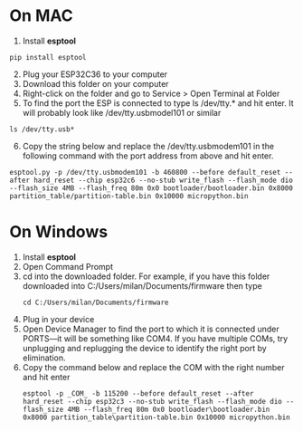 # On MAC
1. Install **esptool**
  ```
  pip install esptool
 ```
2.  Plug your ESP32C36 to your computer
3.  Download this folder on your computer
4.  Right-click on the folder and go to Service > Open Terminal at Folder
5.  To find the port the ESP is connected to type ls /dev/tty.* and hit enter. It will probably look like /dev/tty.usbmodel101 or similar
   ```
  ls /dev/tty.usb*
  ```
6. Copy the string below and replace the /dev/tty.usbmodem101 in the following command with the port address from above and hit enter. 
```
esptool.py -p /dev/tty.usbmodem101 -b 460800 --before default_reset --after hard_reset --chip esp32c6 --no-stub write_flash --flash_mode dio --flash_size 4MB --flash_freq 80m 0x0 bootloader/bootloader.bin 0x8000 partition_table/partition-table.bin 0x10000 micropython.bin
```


# On Windows
1. Install **esptool**
2. Open Command Prompt
3. cd into the downloaded folder. For example, if you have this folder downloaded into C:/Users/milan/Documents/firmware then type
   ```
   cd C:/Users/milan/Documents/firmware
   ```
4. Plug in your device
5. Open Device Manager to find the port to which it is connected under PORTS—it will be something like COM4. If you have multiple COMs, try unplugging and replugging the device to identify the right port by elimination.
6. Copy the command below and replace the COM with the right number and hit enter
   ```
   esptool -p _COM_ -b 115200 --before default_reset --after hard_reset --chip esp32c3 --no-stub write_flash --flash_mode dio --flash_size 4MB --flash_freq 80m 0x0 bootloader\bootloader.bin 0x8000 partition_table\partition-table.bin 0x10000 micropython.bin
   ```
